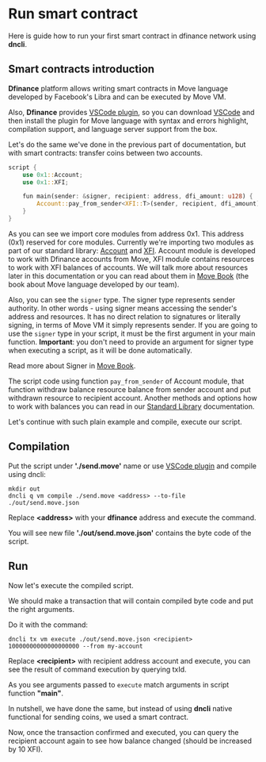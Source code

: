 # Run smart contract

Here is guide how to run your first smart contract in dfinance network using **dncli**.

## Smart contracts introduction

**Dfinance** platform allows writing smart contracts in Move language developed by Facebook's Libra and can be executed by Move VM.

Also, **Dfinance** provides [VSCode plugin](https://marketplace.visualstudio.com/items?itemName=damirka.move-ide), so you can download [VSCode](https://code.visualstudio.com/) and then install the plugin for Move language with syntax and errors highlight, compilation support, and language server support from the box.

Let's do the same we've done in the previous part of documentation, but with smart contracts: transfer coins between two accounts.

```rust
script {
    use 0x1::Account;
    use 0x1::XFI;

    fun main(sender: &signer, recipient: address, dfi_amount: u128) {
        Account::pay_from_sender<XFI::T>(sender, recipient, dfi_amount);
    }
}
```

As you can see we import core modules from address 0x1. This address \(0x1\) reserved for core modules. Currently we're importing two modules as part of our standard library: [Account](https://github.com/dfinance/dvm/blob/master/stdlib/modules/account.move) and [XFI](https://github.com/dfinance/dvm/blob/master/stdlib/modules/xfi.move). Account module is developed to work with Dfinance accounts from Move, XFI module contains resources to work with XFI balances of accounts. We will talk more about resources later in this documentation or you can read about them in [Move Book](https://move-book.com) \(the book about Move language developed by our team\).

Also, you can see the `signer` type. The signer type represents sender authority. In other words - using signer means accessing the sender's address and resources. It has no direct relation to signatures or literally signing, in terms of Move VM it simply represents sender. If you are going to use the `signer` type in your script, it must be the first argument in your main function. **Important**: you don't need to provide an argument for signer type when executing a script, as it will be done automatically.

Read more about Signer in [Move Book](https://move-book.com/resources/signer-type.html).

The script code using function `pay_from_sender` of Account module, that function withdraw balance resource balance from sender account and put withdrawn resource to recipient account. Another methods and options how to work with balances you can read in our [Standard Library](../move_vm/standard_lib.md) documentation.

Let's continue with such plain example and compile, execute our script.

## Compilation

Put the script under **'./send.move'** name or use [VSCode plugin](https://marketplace.visualstudio.com/items?itemName=damirka.move-ide) and compile using dncli:

```text
mkdir out
dncli q vm compile ./send.move <address> --to-file ./out/send.move.json
```

Replace **&lt;address&gt;** with your **dfinance** address and execute the command.

You will see new file **'./out/send.move.json'** contains the byte code of the script.

## Run

Now let's execute the compiled script.

We should make a transaction that will contain compiled byte code and put the right arguments.

Do it with the command:

```text
dncli tx vm execute ./out/send.move.json <recipient> 10000000000000000000 --from my-account
```

Replace **&lt;recipient&gt;** with recipient address account and execute, you can see the result of command execution by querying txId.

As you see arguments passed to `execute` match arguments in script function **"main"**.

In nutshell, we have done the same, but instead of using **dncli** native functional for sending coins, we used a smart contract.

Now, once the transaction confirmed and executed, you can query the recipient account again to see how balance changed \(should be increased by 10 XFI\).
